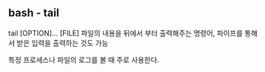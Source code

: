 ## bash - tail

tail [OPTION]... [FILE]
파일의 내용을 뒤에서 부터 출력해주는 명령어, 파이프를 통해서 받은 입력을 출력하는 것도 가능

특정 프로세스나 파일의 로그를 볼 때 주로 사용한다. 